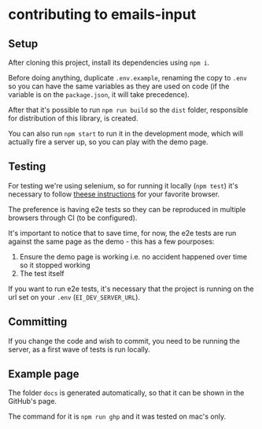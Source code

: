 # contributing to emails-input

## Setup

After cloning this project, install its dependencies using `npm i`.

Before doing anything, duplicate `.env.example`, renaming the copy to `.env` so you can have the same variables as they are used on code (if the variable is on the `package.json`, it will take precedence).

After that it's possible to run `npm run build` so the `dist` folder, responsible for distribution of this library, is created.

You can also run `npm start` to run it in the development mode, which will actually fire a server up, so you can play with the demo page.

## Testing

For testing we're using selenium, so for running it locally (`npm test`) it's necessary to follow [theese instructions](https://www.npmjs.com/package/selenium-webdriver) for your favorite browser.

The preference is having e2e tests so they can be reproduced in multiple browsers through CI (to be configured).

It's important to notice that to save time, for now, the e2e tests are run against the same page as the demo - this has a few pourposes:

1. Ensure the demo page is working i.e. no accident happened over time so it stopped working
1. The test itself

If you want to run e2e tests, it's necessary that the project is running on the url set on your `.env` (`EI_DEV_SERVER_URL`).

## Committing

If you change the code and wish to commit, you need to be running the server, as a first wave of tests is run locally.

## Example page

The folder `docs` is generated automatically, so that it can be shown in the GitHub's page.

The command for it is `npm run ghp` and it was tested on mac's only.

